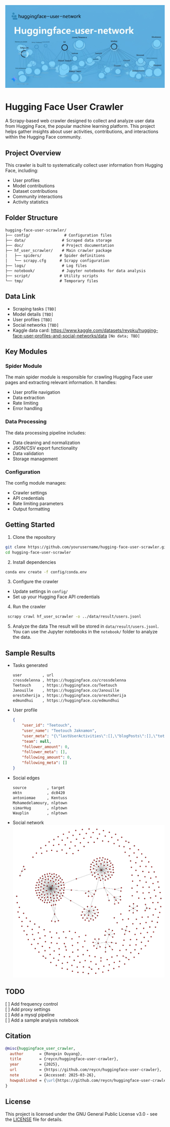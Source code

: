 <!--
 * @Author: Rongxin rongxin@u.nus.edu
 * @Date: 2025-03-25 23:52:25
 * @LastEditors: Rongxin rongxin@u.nus.edu
 * @LastEditTime: 2025-03-26 02:16:09
 * @FilePath: /hugging-face-user-scrawler/README.MD
 * @Description: 这是默认设置,请设置`customMade`, 打开koroFileHeader查看配置 进行设置: https://github.com/OBKoro1/koro1FileHeader/wiki/%E9%85%8D%E7%BD%AE
-->
![huggingface-user-crawler](output/figure/huggingface-user-crawler.jpeg)
# Hugging Face User Crawler

A Scrapy-based web crawler designed to collect and analyze user data from Hugging Face, the popular machine learning platform. This project helps gather insights about user activities, contributions, and interactions within the Hugging Face community.

## Project Overview

This crawler is built to systematically collect user information from Hugging Face, including:
- User profiles
- Model contributions
- Dataset contributions
- Community interactions
- Activity statistics

## Folder Structure

```
hugging-face-user-scrawler/
├── config/               # Configuration files
├── data/                # Scraped data storage
├── doc/                 # Project documentation
├── hf_user_scrawler/    # Main crawler package
│   ├── spiders/        # Spider definitions
│   └── scrapy.cfg      # Scrapy configuration
├── logs/                # Log files
├── notebook/            # Jupyter notebooks for data analysis
├── script/             # Utility scripts
└── tmp/                # Temporary files
```

## Data Link
- Scraping tasks `[TBD]`  
- Model details `[TBD]`  
- User profiles `[TBD]`  
- Social networks `[TBD]`  
- Kaggle data card: https://www.kaggle.com/datasets/reypku/hugging-face-user-profiles-and-social-networks/data `[No data; TBD]`

## Key Modules

### Spider Module
The main spider module is responsible for crawling Hugging Face user pages and extracting relevant information. It handles:
- User profile navigation
- Data extraction
- Rate limiting
- Error handling

### Data Processing
The data processing pipeline includes:
- Data cleaning and normalization
- JSON/CSV export functionality
- Data validation
- Storage management

### Configuration
The config module manages:
- Crawler settings
- API credentials
- Rate limiting parameters
- Output formatting

## Getting Started

1. Clone the repository
```bash
git clone https://github.com/yourusername/hugging-face-user-scrawler.git
cd hugging-face-user-scrawler
```

2. Install dependencies
```bash
conda env create -f config/conda.env
```

3. Configure the crawler
- Update settings in `config/`
- Set up your Hugging Face API credentials

4. Run the crawler
```bash
 scrapy crawl hf_user_scrawler -o ../data/result/users.jsonl  
```
5. Analyze the data
The result will be stored in `data/result/users.jsonl`. You can use the Jupyter notebooks in the `notebook/` folder to analyze the data.

## Sample Results
- Tasks generated
    ```csv
    user         , url
    crossdelenna , https://huggingface.co/crossdelenna
    Teetouch     , https://huggingface.co/Teetouch
    Janouille    , https://huggingface.co/Janouille
    orestxherija , https://huggingface.co/orestxherija
    edmundhui    , https://huggingface.co/edmundhui
    ```
- User profile
    ```json
    {
        "user_id": "Teetouch",
        "user_name": "Teetouch Jaknamon",
        "user_meta": "{\"lastUserActivities\":[],\"blogPosts\":[],\"totalBlogPosts\":0,\"canReadDatabase\":false,\"canManageEntities\":false,\"canReadEntities\":false,\"canImpersonate\":false,\"canManageBilling\":false,\"communityScore\":0,\"collections\":[],\"datasets\":[],\"models\":[{\"author\":\"Teetouch\",\"authorData\":{\"_id\":\"620b0b423c0931626a7c92c2\",\"avatarUrl\":\"/avatars/d150cef7965877a88d7400c431c626d7.svg\",\"fullname\":\"Teetouch Jaknamon\",\"name\":\"Teetouch\",\"type\":\"user\",\"isPro\":false,\"isHf\":false,\"isHfAdmin\":false,\"isMod\":false},\"downloads\":0,\"gated\":false,\"id\":\"Teetouch/TEETOUQQ2222-attacut-th-to-en-pt2\",\"availableInferenceProviders\":[],\"lastModified\":\"2022-03-10T17:45:31.000Z\",\"likes\":0,\"private\":false,\"repoType\":\"model\",\"isLikedByUser\":false}],\"numberLikes\":0,\"papers\":[],\"posts\":[],\"totalPosts\":0,\"spaces\":[],\"u\":{\"avatarUrl\":\"/avatars/d150cef7965877a88d7400c431c626d7.svg\",\"isPro\":false,\"fullname\":\"Teetouch Jaknamon\",\"user\":\"Teetouch\",\"orgs\":[],\"signup\":{},\"isHf\":false,\"isMod\":false,\"type\":\"user\"},\"upvotes\":0,\"repoFilterModels\":{\"sortKey\":\"modified\"},\"repoFilterDatasets\":{\"sortKey\":\"modified\"},\"repoFilterSpaces\":{\"sortKey\":\"modified\"},\"numFollowers\":0,\"numFollowingUsers\":0,\"numFollowingOrgs\":0,\"isFollowing\":false,\"isFollower\":false,\"sampleFollowers\":[],\"isWatching\":false,\"acceptLanguages\":[\"en\"]}",
        "team": null,
        "follower_amount": 0,
        "follower_meta": [],
        "following_amount": 0,
        "following_meta": []
    }
    ```
- Social edges
    ```csv
    source         , target
    mktn           , dc0420
    antoniomae     , Kentuss
    Mohamedelamoury, nlptown
    simarHug       , nlptown
    Wauplin        , nlptown
    ```
- Social network
  ![social_network](output/figure/network.png)

## TODO  
[ ] Add frequency control  
[ ] Add proxy settings  
[ ] Add a mysql pipeline  
[ ] Add a sample analysis notebook  

## Citation
```bibtex
@misc{huggingface_user_crawler,
  author       = {Rongxin Ouyang},
  title        = {reycn/huggingface-user-crawler},
  year         = {2025},
  url          = {https://github.com/reycn/huggingface-user-crawler},
  note         = {Accessed: 2025-03-26},
  howpublished = {\url{https://github.com/reycn/huggingface-user-crawler}}
}
```

## License

This project is licensed under the GNU General Public License v3.0 - see the [LICENSE](LICENSE) file for details.

